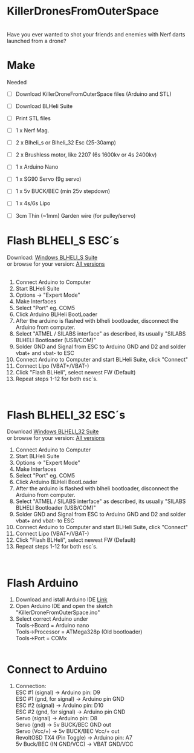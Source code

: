 # KillerDronesFromOuterSpace
</br>
Have you ever wanted to shot your friends and enemies with Nerf darts launched from a drone? 
</br>

# Make
Needed
- [ ]  Download KillerDroneFromOuterSpace files (Arduino and STL)
- [ ]  Download BLHeli Suite
- [ ]  Print STL files
- [ ]  1 x Nerf Mag.
- [ ]  2 x Blheli_s or Blheli_32 Esc (25-30amp)
- [ ]  2 x Brushless motor, like 2207 (6s 1600kv or 4s 2400kv)
- [ ]  1 x Arduino Nano
- [ ]  1 x SG90 Servo (9g servo)
- [ ]  1 x 5v BUCK/BEC (min 25v stepdown)
- [ ]  1 x 4s/6s Lipo
- [ ]  3cm Thin (~1mm) Garden wire (for pulley/servo)


# Flash BLHELI_S ESC´s
Download: <a href='http://www.mediafire.com/file/23jnmpa0kiqry1k/BLHeliSuite16714902.zip/file'>Windows BLHELI_S Suite</a></br>
or browse for your version: <a href='https://www.mediafire.com/folder/dx6kfaasyo24l/BLHeliSuite'>All versions</a></br>
</br>
1. Connect Arduino to Computer</br>
2. Start BLHeli Suite</br>
3. Options -> "Expert Mode"</br>
4. Make Interfaces</br>
5. Select "Port" eg. COM5</br>
6. Click Arduino BLHeli BootLoader</br>
7. After the arduino is flashed with blheli bootloader, disconnect the Arduino from computer.</br>
8. Select "ATMEL / SILABS interface" as described, its usually "SILABS BLHELI Bootloader (USB/COM)"</br>
9. Solder GND and Signal from ESC to Arduino GND and D2 and solder vbat+ and vbat- to ESC</br>
10. Connect Arduino to Computer and start BLHeli Suite, click "Connect"</br>
11. Connect Lipo (VBAT+/VBAT-)</br>
12. Click "Flash BLHeli", select newest FW (Default)</br>
13. Repeat steps 1-12 for both esc´s.</br>
</br>


# Flash BLHELI_32 ESC´s
Download <a href='http://www.mediafire.com/file/as2n6rkbah053zp/BLHeliSuite32_32711.zip/file'>Windows BLHELI_32 Suite</a></br>
or browse for your version: <a href='https://www.mediafire.com/folder/dx6kfaasyo24l/BLHeliSuite'>All versions</a></br>
1. Connect Arduino to Computer</br>
2. Start BLHeli Suite</br>
3. Options -> "Expert Mode"</br>
4. Make Interfaces</br>
5. Select "Port" eg. COM5</br>
6. Click Arduino BLHeli BootLoader</br>
7. After the arduino is flashed with blheli bootloader, disconnect the Arduino from computer.</br>
8. Select "ATMEL / SILABS interface" as described, its usually "SILABS BLHELI Bootloader (USB/COM)"</br>
9. Solder GND and Signal from ESC to Arduino GND and D2 and solder vbat+ and vbat- to ESC</br>
10. Connect Arduino to Computer and start BLHeli Suite, click "Connect"</br>
11. Connect Lipo (VBAT+/VBAT-)</br>
12. Click "Flash BLHeli", select newest FW (Default)</br>
13. Repeat steps 1-12 for both esc´s.</br>
</br>

# Flash Arduino
1. Download and istall Arduino IDE <a href='https://www.arduino.cc/en/main/software'>Link</a></br>
2. Open Arduino IDE and open the sketch "KillerDroneFromOuterSpace.ino" </br>
3. Select correct Arduino under </br>
    Tools->Board = Arduino nano </br>
    Tools->Processor = ATMega328p (Old bootloader)</br>
    Tools->Port = COMx</br>
    </br>

# Connect to Arduino
1. Connection:</br>
    ESC #1 (signal) -> Arduino pin: D9</br>
    ESC #1 (gnd, for signal) -> Arduino pin GND  </br>
    ESC #2 (signal) -> Arduino pin: D10</br>
    ESC #2 (gnd, for signal) -> Arduino pin GND</br>
    Servo (signal)  -> Arduino pin: D8</br>
    Servo (gnd)  -> 5v BUCK/BEC GND out</br>
    Servo (Vcc/+)  -> 5v BUCK/BEC Vcc/+ out</br>
    RevoltOSD TX4 (Pin Toggle) -> Arduino pin: A7</br>
    5v Buck/BEC (IN GND/VCC) -> VBAT GND/VCC</br>

```code
```